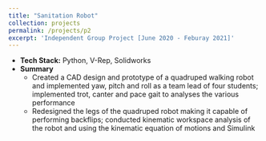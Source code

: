 ```yaml
---
title: "Sanitation Robot"
collection: projects
permalink: /projects/p2
excerpt: 'Independent Group Project [June 2020 - Feburay 2021]'
---
```


* <b>Tech Stack:</b> Python, V-Rep, Solidworks
* <b> Summary </b>
    -  Created a CAD design and prototype of a quadruped walking robot and implemented yaw, pitch and roll as a team lead of four students; implemented trot, canter and pace gait to analyses the various performance
    -  Redesigned the legs of the quadruped robot making it capable of performing backflips; conducted kinematic workspace analysis of the robot and using the kinematic equation of motions and Simulink
<br>